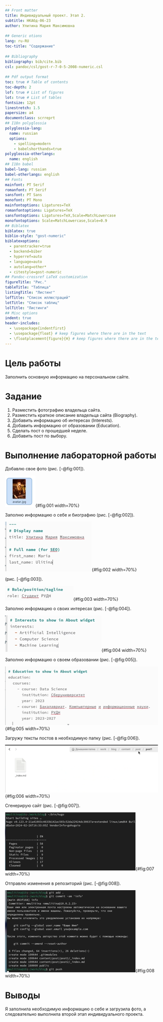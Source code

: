 ```yaml
---
## Front matter
title: Индивидуальный проект. Этап 2.
subtitle: НКАбд-06-23
author: Улитина Мария Максимовна

## Generic otions
lang: ru-RU
toc-title: "Содержание"

## Bibliography
bibliography: bib/cite.bib
csl: pandoc/csl/gost-r-7-0-5-2008-numeric.csl

## Pdf output format
toc: true # Table of contents
toc-depth: 2
lof: true # List of figures
lot: true # List of tables
fontsize: 12pt
linestretch: 1.5
papersize: a4
documentclass: scrreprt
## I18n polyglossia
polyglossia-lang:
  name: russian
  options:
	- spelling=modern
	- babelshorthands=true
polyglossia-otherlangs:
  name: english
## I18n babel
babel-lang: russian
babel-otherlangs: english
## Fonts
mainfont: PT Serif
romanfont: PT Serif
sansfont: PT Sans
monofont: PT Mono
mainfontoptions: Ligatures=TeX
romanfontoptions: Ligatures=TeX
sansfontoptions: Ligatures=TeX,Scale=MatchLowercase
monofontoptions: Scale=MatchLowercase,Scale=0.9
## Biblatex
biblatex: true
biblio-style: "gost-numeric"
biblatexoptions:
  - parentracker=true
  - backend=biber
  - hyperref=auto
  - language=auto
  - autolang=other*
  - citestyle=gost-numeric
## Pandoc-crossref LaTeX customization
figureTitle: "Рис."
tableTitle: "Таблица"
listingTitle: "Листинг"
lofTitle: "Список иллюстраций"
lotTitle: "Список таблиц"
lolTitle: "Листинги"
## Misc options
indent: true
header-includes:
  - \usepackage{indentfirst}
  - \usepackage{float} # keep figures where there are in the text
  - \floatplacement{figure}{H} # keep figures where there are in the text
---
```


# Цель работы

Заполнить основную информацию на персональном сайте.

# Задание

1. Разместить фотографию владельца сайта.
2. Разместить краткое описание владельца сайта (Biography).
3. Добавить информацию об интересах (Interests).
4. Добавить информацию от образовании (Education).
5. Сделать пост о прошедшей неделе.
6. Добавить пост по выбору.

# Выполнение лабораторной работы

Добавлю свое фото (рис. [-@fig:001]).

![фото](image/1.PNG){#fig:001 width=70%}

Заполню информацию о себе и биографию (рис. [-@fig:002]).

![имя](image/2.PNG){#fig:002 width=70%}

(рис. [-@fig:003]).

![роль](image/3.PNG){#fig:003 width=70%}

Заполню информацию о своих интересах (рис. [-@fig:004]).

![Интересы](image/4.PNG){#fig:004 width=70%}

Заполню информацию о своем образовании (рис. [-@fig:005]).

![Образование](image/5.PNG){#fig:005 width=70%}

Загружу тексты постов в необходимую папку (рис. [-@fig:006]).

![Посты](image/6.PNG){#fig:006 width=70%}

Сгенерирую сайт (рис. [-@fig:007]).

![сайт](image/7.PNG){#fig:007 width=70%}

Отправлю изменения в репозиторий (рис. [-@fig:008]).

![отправка в репозиторий](image/8.PNG){#fig:008 width=70%}

# Выводы

Я заполнила необходимую информацию о себе и загрузила фото, а следовательно выполнила второй этап индивидуального проекта.


